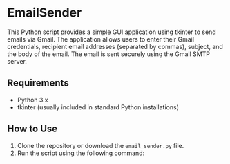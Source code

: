 # EmailSender #

This Python script provides a simple GUI application using tkinter to send emails via Gmail. The application allows users to enter their Gmail credentials, recipient email addresses (separated by commas), subject, and the body of the email. The email is sent securely using the Gmail SMTP server.

## Requirements ##
- Python 3.x
- tkinter (usually included in standard Python installations)

## How to Use ##
1. Clone the repository or download the `email_sender.py` file.
2. Run the script using the following command:

